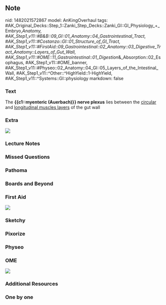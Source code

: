 ## Note
nid: 1482021572867
model: AnKingOverhaul
tags: #AK_Original_Decks::Step_1::Zanki_Step_Decks::Zanki_GI::GI_Physiology_+_Embryo,_Anatomy, #AK_Step1_v11::#B&B::09_GI::01_Anatomy::04_Gastrointestinal_Tract, #AK_Step1_v11::#Costanzo::GI::01_Structure_of_GI_Tract, #AK_Step1_v11::#FirstAid::09_Gastrointestinal::02_Anatomy::03_Digestive_Tract_Anatomy::Layers_of_Gut_Wall, #AK_Step1_v11::#OME::11_Gastrointestinal::01_Digestion_&_Absorption::02_Esophagus, #AK_Step1_v11::#OME_banner, #AK_Step1_v11::#Physeo::02_Anatomy::04_GI::05_Layers_of_the_Intestinal_Wall, #AK_Step1_v11::^Other::^HighYield::1-HighYield, #AK_Step1_v11::^Systems::GI::physiology
markdown: false

### Text
<div>
  The <b>{{c1::myenteric (Auerbach)}} nerve plexus</b> lies between
  the <u>circular</u> and <u>longitudinal muscles layers</u> of the
  gut wall
</div>

### Extra
<img src="paste-4290672328994.jpg">

### Lecture Notes


### Missed Questions


### Pathoma


### Boards and Beyond


### First Aid
<img src="tmpxZDsOK.png">

### Sketchy


### Pixorize


### Physeo


### OME
<div class="ome-widget">
  <a href="https://onlinemeded.org?ref=anki"><img src=
  "_OME_AnkiFlashcards_General_4.png"></a>
</div>

### Additional Resources


### One by one

